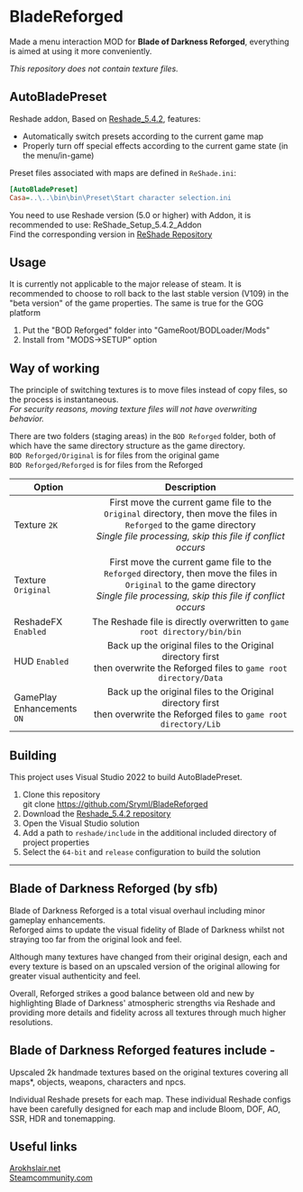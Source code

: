 # BladeReforged

Made a menu interaction MOD for **Blade of Darkness Reforged**, everything is aimed at using it more conveniently.

_This repository does not contain texture files._

## AutoBladePreset

Reshade addon, Based on [Reshade_5.4.2](https://github.com/crosire/reshade/tree/v5.4.2), features:

- Automatically switch presets according to the current game map
- Properly turn off special effects according to the current game state (in the menu/in-game)

Preset files associated with maps are defined in `ReShade.ini`:

```ini
[AutoBladePreset]
Casa=..\..\bin\bin\Preset\Start character selection.ini
```

You need to use Reshade version (5.0 or higher) with Addon, it is recommended to use: ReShade_Setup_5.4.2_Addon\
Find the corresponding version in [ReShade Repository](https://reshade.me/forum/general-discussion/294-reshade-repository-new-host)

## Usage

It is currently not applicable to the major release of steam. It is recommended to choose to roll back to the last stable version (V109) in the "beta version" of the game properties. The same is true for the GOG platform

1. Put the "BOD Reforged" folder into "GameRoot/BODLoader/Mods"
2. Install from "MODS->SETUP" option

## Way of working

The principle of switching textures is to move files instead of copy files, so the process is instantaneous.\
_For security reasons, moving texture files will not have overwriting behavior._

There are two folders (staging areas) in the `BOD Reforged` folder, both of which have the same directory structure as the game directory.\
`BOD Reforged/Original` is for files from the original game\
`BOD Reforged/Reforged` is for files from the Reforged

| Option                        |                                                                                     Description                                                                                      |
| ----------------------------- | :----------------------------------------------------------------------------------------------------------------------------------------------------------------------------------: |
| Texture `2K`                  | First move the current game file to the `Original` directory, then move the files in `Reforged` to the game directory<br>_Single file processing, skip this file if conflict occurs_ |
| Texture `Original`            | First move the current game file to the `Reforged` directory, then move the files in `Original` to the game directory<br>_Single file processing, skip this file if conflict occurs_ |
| ReshadeFX `Enabled`           |                                                      The Reshade file is directly overwritten to `game root directory/bin/bin`                                                       |
| HUD `Enabled`                 |                            Back up the original files to the Original directory first<br>then overwrite the Reforged files to `game root directory/Data`                             |
| GamePlay<br>Enhancements `ON` |                             Back up the original files to the Original directory first<br>then overwrite the Reforged files to `game root directory/Lib`                             |

## Building

This project uses Visual Studio 2022 to build AutoBladePreset.

1. Clone this repository\
   git clone https://github.com/Sryml/BladeReforged
2. Download the [Reshade_5.4.2 repository](https://github.com/crosire/reshade/archive/refs/tags/v5.4.2.zip)
3. Open the Visual Studio solution
4. Add a path to `reshade/include` in the additional included directory of project properties
5. Select the `64-bit` and `release` configuration to build the solution

<hr>

## Blade of Darkness Reforged (by sfb)

Blade of Darkness Reforged is a total visual overhaul including minor gameplay enhancements.\
Reforged aims to update the visual fidelity of Blade of Darkness whilst not straying too far from the original look and feel.

Although many textures have changed from their original design, each and every texture is based on an upscaled version of the original allowing for greater visual authenticity and feel.

Overall, Reforged strikes a good balance between old and new by highlighting Blade of Darkness' atmospheric strengths via Reshade and providing more details and fidelity across all textures through much higher resolutions.

## Blade of Darkness Reforged features include -

Upscaled 2k handmade textures based on the original textures covering all maps\*, objects, weapons, characters and npcs.

Individual Reshade presets for each map. These individual Reshade configs have been carefully designed for each map and include Bloom, DOF, AO, SSR, HDR and tonemapping.

## Useful links

[Arokhslair.net](https://www.arokhslair.net/wp/)\
[Steamcommunity.com](https://steamcommunity.com/app/1710170/discussions/)
